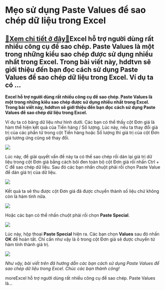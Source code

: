 Mẹo sử dụng Paste Values để sao chép dữ liệu trong Excel
========================================================

[:gift:Xem chi tiết ở đây:gift:](https://hddtvn.com/meo-su-dung-paste-values-de-sao-chep-du-lieu-trong-excel/)Excel hỗ trợ người dùng rất nhiều công cụ để sao chép. Paste Values là một trong những kiểu sao chép được sử dụng nhiều nhất trong Excel. Trong bài viết này, hddtvn sẽ giới thiệu đến bạn đọc cách sử dụng Paste Values để sao chép dữ liệu trong Excel. Ví dụ ta có …
-----------------------------------------------------------------------------------------------------------------------------------------------------------------------------------------------------------------------------------------------------------------------

**Excel hỗ trợ người dùng rất nhiều công cụ để sao chép. Paste Values là một trong những kiểu sao chép được sử dụng nhiều nhất trong Excel. Trong bài viết này, hddtvn sẽ giới thiệu đến bạn đọc cách sử dụng Paste Values để sao chép dữ liệu trong Excel.**


Ví dụ ta có bảng dữ liệu như hình dưới. Các bạn có thể thấy cột Đơn giá là hàm thể hiện kết quả của Tiền hàng / Số lượng. Lúc này, nếu ta thay đổi giá trị của các phần tử trong cột Tiền hàng hoặc Số lượng thì giá trị của cột Đơn giá tương ứng cũng sẽ thay đổi.


[![](https://hddtvn.com/wp-content/uploads/2021/01/grgoaeD.png)](https://hddtvn.com/wp-content/uploads/2021/01/grgoaeD.png)


Lúc này, để giải quyết vấn đề này ta có thể sao chép rồi dán lại giá trị dữ liệu trong cột Đơn giá bằng cách bôi đen toàn bộ cột Đơn giá rồi nhấn Ctrl + C để sao chép dữ liệu. Sau đó các bạn nhấn chuột phải rồi chọn Paste Value để dán giá trị của dữ liệu.


![](https://hddtvn.com/wp-content/uploads/2021/01/fO7G1rE.png)


Kết quả ta sẽ thu được cột Đơn giá đã được chuyển thành số liệu chứ không còn là hàm tính nữa.


![](https://hddtvn.com/wp-content/uploads/2021/01/mBVPEYV.png)


Hoặc các bạn có thể nhấn chuột phải rồi chọn **Paste Special**.


![](https://hddtvn.com/wp-content/uploads/2021/01/cSENdBe.png)


Lúc này, hộp thoại **Paste Special** hiện ra. Các bạn chọn **Values** sau đó nhấn **OK** để hoàn tất. Chỉ cần như vậy là ô trong cột Đơn giá sẽ được chuyển từ hàm tính thành giá trị.


![](https://hddtvn.com/wp-content/uploads/2021/01/QXJMW7U.png)


*Như vậy, bài viết trên đã hướng dẫn các bạn cách sử dụng Paste Values để sao chép dữ liệu trong Excel. Chúc các bạn thành công!*


moreExcel hỗ trợ người dùng rất nhiều công cụ để sao chép. Paste Values là…

